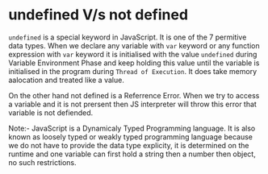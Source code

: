 # undefined V/s not defined

`undefined` is a special keyword in JavaScript. It is one of the 7 permitive data types.
When we declare any variable with `var` keyword or any function expression with `var` keyword
it is initialised with the value `undefined` during Variable Environment Phase and keep holding this value until the variable is initialised in the program during `Thread of Execution`. It does take memory aalocation and treated like a value.

On the other hand not defined is a Referrence Error. When we try to access a variable and it is not prersent then JS interpreter will throw this error that variable is not defiended.

Note:- JavaScript is a Dynamicaly Typed Programming language. It is also known as loosely typed or weakly typed programming language because we do not have to provide the data type explicity, it is determined on the runtime and one variable can first hold a string then a number then object, no such restrictions.
